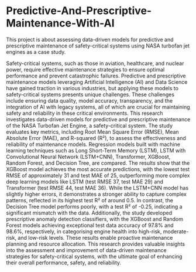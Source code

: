 # Predictive-And-Prescriptive-Maintenance-With-AI
This project is about assessing data-driven models for predictive and prescriptive maintenance of safety-critical systems using NASA turbofan jet engines as a case study.


Safety-critical systems, such as those in aviation, healthcare, and nuclear power, require effective 
maintenance strategies to ensure optimal performance and prevent catastrophic failures. 
Predictive and prescriptive maintenance models leveraging Artificial Intelligence (AI) and Data 
Science have gained traction in various industries, but applying these models to safety-critical 
systems presents unique challenges. These challenges include ensuring data quality, model 
accuracy, transparency, and the integration of AI with legacy systems, all of which are crucial for 
maintaining safety and reliability in these critical environments. This research investigates data-driven models for predictive and prescriptive maintenance of the NASA Turbofan Jet Engine, a 
safety-critical system. The study evaluates key metrics, including Root Mean Square Error 
(RMSE), Mean Absolute Error (MAE), and R-squared (R²), to assess the effectiveness and 
reliability of maintenance models. Regression models built with machine learning techniques such 
as Long Short-Term Memory (LSTM), LSTM with Convolutional Neural Network (LSTM+CNN), 
Transformer, XGBoost, Random Forest, and Decision Tree, are compared. The results show that 
the XGBoost model achieves the most accurate predictions, with the lowest test RMSE of 
approximately 31 and test MAE of 25, outperforming more complex deep learning models like 
LSTM (test RMSE 37, test MAE 29) and Transformer (test RMSE 44, test MAE 36). While the 
LSTM+CNN model has slightly higher errors, it demonstrates a stronger ability to capture complex 
patterns, reflected in its highest test R² of around 0.5. In contrast, the Decision Tree model 
performs poorly, with a test R² of -0.25, indicating a significant mismatch with the data. 
Additionally, the study developed prescriptive anomaly detection classifiers, with the XGBoost 
and Random Forest models achieving exceptional test data accuracy of 97.8% and 98.6%, 
respectively, in categorising engine health into high-risk, moderate-risk, and low-risk levels. These 
results enable proactive maintenance planning and resource allocation. This research provides 
valuable insights into the assessment and improvement of data-driven maintenance strategies 
for safety-critical systems, with the ultimate goal of enhancing their overall performance, safety, 
and reliability.
